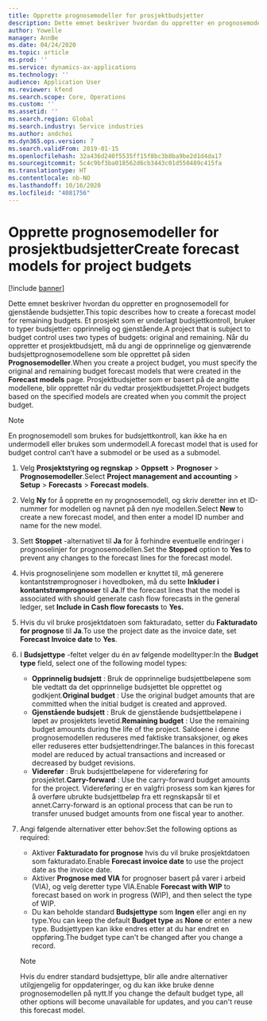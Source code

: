 ```yaml
---
title: Opprette prognosemodeller for prosjektbudsjetter
description: Dette emnet beskriver hvordan du oppretter en prognosemodell for gjenstående budsjetter.
author: Yowelle
manager: AnnBe
ms.date: 04/24/2020
ms.topic: article
ms.prod: ''
ms.service: dynamics-ax-applications
ms.technology: ''
audience: Application User
ms.reviewer: kfend
ms.search.scope: Core, Operations
ms.custom: ''
ms.assetid: ''
ms.search.region: Global
ms.search.industry: Service industries
ms.author: andchoi
ms.dyn365.ops.version: 7
ms.search.validFrom: 2019-01-15
ms.openlocfilehash: 32a436d240f5535ff15f8bc3b8ba9be2d1d4da17
ms.sourcegitcommit: 5c4c9bf3ba018562d6cb3443c01d550489c415fa
ms.translationtype: HT
ms.contentlocale: nb-NO
ms.lasthandoff: 10/16/2020
ms.locfileid: "4081756"
---
```

# <a name="create-forecast-models-for-project-budgets"></a><span data-ttu-id="d4356-103">Opprette prognosemodeller for prosjektbudsjetter</span><span class="sxs-lookup"><span data-stu-id="d4356-103">Create forecast models for project budgets</span></span> 

[!include [banner](../includes/banner.md)]

<span data-ttu-id="d4356-104">Dette emnet beskriver hvordan du oppretter en prognosemodell for gjenstående budsjetter.</span><span class="sxs-lookup"><span data-stu-id="d4356-104">This topic describes how to create a forecast model for remaining budgets.</span></span> <span data-ttu-id="d4356-105">Et prosjekt som er underlagt budsjettkontroll, bruker to typer budsjetter: opprinnelig og gjenstående.</span><span class="sxs-lookup"><span data-stu-id="d4356-105">A project that is subject to budget control uses two types of budgets: original and remaining.</span></span> <span data-ttu-id="d4356-106">Når du oppretter et prosjektbudsjett, må du angi de opprinnelige og gjenværende budsjettprognosemodellene som ble opprettet på siden **Prognosemodeller**.</span><span class="sxs-lookup"><span data-stu-id="d4356-106">When you create a project budget, you must specify the original and remaining budget forecast models that were created in the **Forecast models** page.</span></span> <span data-ttu-id="d4356-107">Prosjektbudsjetter som er basert på de angitte modellene, blir opprettet når du vedtar prosjektbudsjettet.</span><span class="sxs-lookup"><span data-stu-id="d4356-107">Project budgets based on the specified models are created when you commit the project budget.</span></span>

> [!NOTE]
> <span data-ttu-id="d4356-108">En prognosemodell som brukes for budsjettkontroll, kan ikke ha en undermodell eller brukes som undermodell.</span><span class="sxs-lookup"><span data-stu-id="d4356-108">A forecast model that is used for budget control can’t have a submodel or be used as a submodel.</span></span>

1. <span data-ttu-id="d4356-109">Velg **Prosjektstyring og regnskap** > **Oppsett** > **Prognoser**  > **Prognosemodeller**.</span><span class="sxs-lookup"><span data-stu-id="d4356-109">Select **Project management and accounting** > **Setup** > **Forecasts**  > **Forecast models**.</span></span>
2. <span data-ttu-id="d4356-110">Velg **Ny** for å opprette en ny prognosemodell, og skriv deretter inn et ID-nummer for modellen og navnet på den nye modellen.</span><span class="sxs-lookup"><span data-stu-id="d4356-110">Select **New** to create a new forecast model, and then enter a model ID number and name for the new model.</span></span> 
3. <span data-ttu-id="d4356-111">Sett **Stoppet** -alternativet til **Ja** for å forhindre eventuelle endringer i prognoselinjer for prognosemodellen.</span><span class="sxs-lookup"><span data-stu-id="d4356-111">Set the **Stopped** option to **Yes** to prevent any changes to the forecast lines for the forecast model.</span></span> 
4. <span data-ttu-id="d4356-112">Hvis prognoselinjene som modellen er knyttet til, må generere kontantstrømprognoser i hovedboken, må du sette **Inkluder i kontantstrømprognoser** til **Ja**.</span><span class="sxs-lookup"><span data-stu-id="d4356-112">If the forecast lines that the model is associated with should generate cash flow forecasts in the general ledger, set **Include in Cash flow forecasts** to **Yes.**</span></span> 
5. <span data-ttu-id="d4356-113">Hvis du vil bruke prosjektdatoen som fakturadato, setter du **Fakturadato for prognose** til **Ja**.</span><span class="sxs-lookup"><span data-stu-id="d4356-113">To use the project date as the invoice date, set **Forecast Invoice date** to **Yes**.</span></span> 
6. <span data-ttu-id="d4356-114">I **Budsjettype** -feltet velger du én av følgende modelltyper:</span><span class="sxs-lookup"><span data-stu-id="d4356-114">In the **Budget type** field, select one of the following model types:</span></span>

   - <span data-ttu-id="d4356-115">**Opprinnelig budsjett** : Bruk de opprinnelige budsjettbeløpene som ble vedtatt da det opprinnelige budsjettet ble opprettet og godkjent.</span><span class="sxs-lookup"><span data-stu-id="d4356-115">**Original budget** : Use the original budget amounts that are committed when the initial budget is created and approved.</span></span>
   - <span data-ttu-id="d4356-116">**Gjenstående budsjett** : Bruk de gjenstående budsjettbeløpene i løpet av prosjektets levetid.</span><span class="sxs-lookup"><span data-stu-id="d4356-116">**Remaining budget** : Use the remaining budget amounts during the life of the project.</span></span> <span data-ttu-id="d4356-117">Saldoene i denne prognosemodellen reduseres med faktiske transaksjoner, og økes eller reduseres etter budsjettendringer.</span><span class="sxs-lookup"><span data-stu-id="d4356-117">The balances in this forecast model are reduced by actual transactions and increased or decreased by budget revisions.</span></span>
   - <span data-ttu-id="d4356-118">**Viderefør** : Bruk budsjettbeløpene for videreføring for prosjektet.</span><span class="sxs-lookup"><span data-stu-id="d4356-118">**Carry-forward** : Use the carry-forward budget amounts for the project.</span></span> <span data-ttu-id="d4356-119">Videreføring er en valgfri prosess som kan kjøres for å overføre ubrukte budsjettbeløp fra ett regnskapsår til et annet.</span><span class="sxs-lookup"><span data-stu-id="d4356-119">Carry-forward is an optional process that can be run to transfer unused budget amounts from one fiscal year to another.</span></span>

7. <span data-ttu-id="d4356-120">Angi følgende alternativer etter behov:</span><span class="sxs-lookup"><span data-stu-id="d4356-120">Set the following options as required:</span></span>

   - <span data-ttu-id="d4356-121">Aktiver **Fakturadato for prognose** hvis du vil bruke prosjektdatoen som fakturadato.</span><span class="sxs-lookup"><span data-stu-id="d4356-121">Enable **Forecast invoice date** to use the project date as the invoice date.</span></span>
   - <span data-ttu-id="d4356-122">Aktiver **Prognose med VIA** for prognoser basert på varer i arbeid (VIA), og velg deretter type VIA.</span><span class="sxs-lookup"><span data-stu-id="d4356-122">Enable **Forecast with WIP** to forecast based on work in progress (WIP), and then select the type of WIP.</span></span> 
   - <span data-ttu-id="d4356-123">Du kan beholde standard **Budsjettype** som **Ingen** eller angi en ny type.</span><span class="sxs-lookup"><span data-stu-id="d4356-123">You can keep the default **Budget type** as **None** or enter a new type.</span></span> <span data-ttu-id="d4356-124">Budsjettypen kan ikke endres etter at du har endret en oppføring.</span><span class="sxs-lookup"><span data-stu-id="d4356-124">The budget type can't be changed after you change a record.</span></span>     
    > [!NOTE]
    > <span data-ttu-id="d4356-125">Hvis du endrer standard budsjettype, blir alle andre alternativer utilgjengelig for oppdateringer, og du kan ikke bruke denne prognosemodellen på nytt.</span><span class="sxs-lookup"><span data-stu-id="d4356-125">If you change the default budget type, all other options will become unavailable for updates, and you can't reuse this forecast model.</span></span> 
   


 

